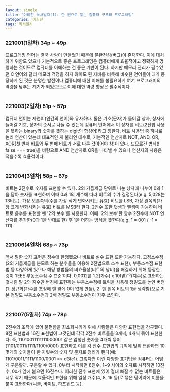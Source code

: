 ```yaml
---
layout: single
title: "이희진 독서일지(1): 한 권으로 읽는 컴퓨터 구조와 프로그래밍"
categories: 이희진
tags: 독서일지
---
```


### 221001(1일차) 34p ~ 49p
프로그래밍 언어는 결국 사람이 만들었기 때문에 불완전성(버그)이 존재한다. 이에 대처하기 위함도 있으나 기본적으로 좋은 프로그래밍은 컴퓨터에게 효율적이고 정확하게 명령하는 것이므로 컴퓨터를 이해하는 건 좋은 기반이 된다. 하지만 메모리 관리가 필수였던 C 언어와 달리 메모리 걱정을 하지 않아도 된 자바를 비롯해 비슷한 언어들이 대거 등장하게 된 것은 분명한 발전이나 컴퓨터에 대한 이해를 불필요하게 여겨 프로그래머의 역량을 낮추는 계기가 되었으므로 이에 대한 역량 향상은 필수적이다.  
<br/>

### 221003(2일차) 51p ~ 57p
컴퓨터 언어는 자연어(인간의 언어)와 유사하다. 둘은 기호(문자)가 들어갈 상자, 상자에 들어갈 기호, 상자의 순서로 나눌 수 있는데 컴퓨터 언어에서 이 상자를 비트(2진법 사용을 뜻하는 binary와 숫자를 뜻하는 digit의 합성어)라고 칭한다. 비트 사용법 중 하나로 논리 연산이 있는데 대표적인 게 불리언 대수로, 기본적인 연산자로 NOT, AND, OR, XOR(첫 번째 비트와 두 번째 비트가 서로 다른 값이어야 참)이 있다. 드모르간 법칙(! false === true)을 바탕으로 AND 연산자로 OR을 나타낼 수 있으나 연산자의 사용은 적을수록 효율적이다.  
<br/>

### 221004(3일차) 58p ~ 67p
비트는 2진수로 숫자를 표현할 수 있다. 2의 거듭제곱 단위로 나눈 상자에 나누어 0과 1을 담아 숫자를 표현하며 이때 0과 1의 개수에 따라 비트의 수가 결정된다(e.g. 5,028는 13비트). 가장 오른쪽의(수를 가장 작게 변화시키는 유효) 비트를 LSB, 가장 왼쪽의(가장 크게 변화시키는 유효) 비트를 MSB라 한다. 2진수 또한 덧셈과 뺄셈이 가능하며 비트로 음수를 표현할 땐 '2의 보수'를 사용한다. 이때 '2의 보수'란 양수 2진수에 NOT 연산자를 추가한(0과 1을 반대로 한) 후 1을 더하는 방식을 뜻한다(e.g. 1 = 001 / -1 = 111).  
<br/>

### 221006(4일차) 68p ~ 73p
앞서 말한 숫자 표현은 정수에 한정됐으나 비트로 실수 표현 또한 가능하다. 고정소수점(2의 거듭제곱을 분모로 하는 분수들을 이용해 2진법으로 소수 표현), 부동소수점 표현법 등 다양하게 있으나 해당 방법들의 비효율성(비트의 낭비)을 해결하기 위해 등장한 것이 'IEEE 부동소수점 수 표준'이다. 0.0012를 1.2(가수) x 10(밑)⁻³(지수)로 표현하는 것처럼 밑 2의 지수만 변경해 표현하는 부동소수점에 트릭을 사용해 정밀도를 높인 버전(1. 정규화(가수를 조정해 맨 앞에 0이 없게 만듦), 2. 맨 왼쪽 비트의 1을 생략함)으로 기본 정밀도 부동소수점과 2배 정밀도 부동소수점이 자주 쓰인다.  
<br/>

### 221007(5일차) 74p ~ 78p
2진수의 조작에 있어 불편함을 최소화시키기 위해 사람들은 다양한 표현법을 강구했다. 8진 표현법과 16진 표현법이 그것인데 각각 2진수 비트들을 3개씩, 4개씩 묶어 표현한다. 즉, 11010011111111000001 같은 엄청난 숫자를 4개씩 묶어 (1101/0011/1111/1100/0001) 표현하고 이를 각 진수 표현법의 규칙에 맞춰 변환하면 10몇개의 숫자들이 한 자릿수의 숫자 및 문자로 정리가 된다(예: 1101/0011/1111/1100/0001 => d3fc1). 그렇다면 이런 다양한 표기법을 컴퓨터는 어떻게 구분할까. 구분할 수 있다. 0부터 시작하면 8진수, 1~9 사이의 숫자로 시작하면 10진수, 0x가 앞에 붙으면 16진수다. 이러한 진수 표현에 있어 절대 빠질 수 없는 비트들은 너무 작기 때문에 효율적인 표현을 위해 일정 개수(4, 8, 16 등)로 묶은 덩어리에 이름을 붙여 표현한다(니블, 바이트, 하프워드 등).  
<br/>

